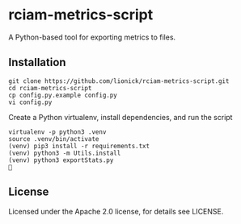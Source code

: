 # rciam-metrics-script
A Python-based tool for exporting metrics to files.

## Installation
```
git clone https://github.com/lionick/rciam-metrics-script.git
cd rciam-metrics-script
cp config.py.example config.py
vi config.py
```

Create a Python virtualenv, install dependencies, and run the script
```
virtualenv -p python3 .venv
source .venv/bin/activate
(venv) pip3 install -r requirements.txt
(venv) python3 -m Utils.install
(venv) python3 exportStats.py
🍺
```

## License
Licensed under the Apache 2.0 license, for details see LICENSE.



